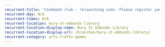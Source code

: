 ```yaml
---
recurrent-title: 'Cookbook club - relaunching soon. Please register your interest by emailing ellie.longman@suffolklibraries.co.uk'
recurrent-day: N/A
recurrent-times: N/A
recurrent-location: bury-st-edmunds-library
recurrent-location-display-name: Bury St Edmunds Library
recurrent-location-display-url: /branches/bury-st-edmunds-library/
recurrent-category: arts-crafts-games
---
```

